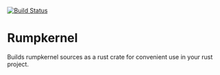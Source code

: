 [![Build Status](https://travis-ci.org/gz/rust-rumpkernel.svg)](https://travis-ci.org/gz/rust-rumpkernel)

# Rumpkernel

Builds rumpkernel sources as a rust crate for convenient use in your rust project.

